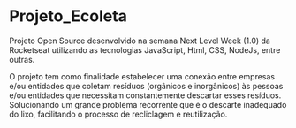 # Projeto_Ecoleta
Projeto Open Source desenvolvido na semana Next Level Week (1.0) da Rocketseat utilizando as tecnologias JavaScript, Html, CSS, NodeJs, entre outras.

O projeto tem como finalidade estabelecer uma conexão entre empresas e/ou entidades que coletam resíduos (orgânicos e inorgânicos) às pessoas e/ou entidades que necessitam constantemente descartar esses resíduos. Solucionando um grande problema recorrente que é o descarte inadequado do lixo, facilitando o processo de recliclagem e reutilização.
